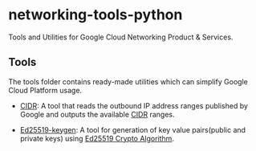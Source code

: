 # networking-tools-python

Tools and Utilities for Google Cloud Networking Product & Services.


## Tools

The tools folder contains ready-made utilities which can simplify Google Cloud Platform usage.


- [CIDR](tools/cidr): A tool that reads the outbound IP address ranges published by Google and outputs the available [CIDR](https://en.wikipedia.org/wiki/Classless_Inter-Domain_Routing) ranges.

- [Ed25519-keygen](tools/ed25519_keygen): A tool for generation of key value pairs(public and private keys) using [Ed25519 Crypto Algorithm](https://en.wikipedia.org/wiki/EdDSA#Ed25519).